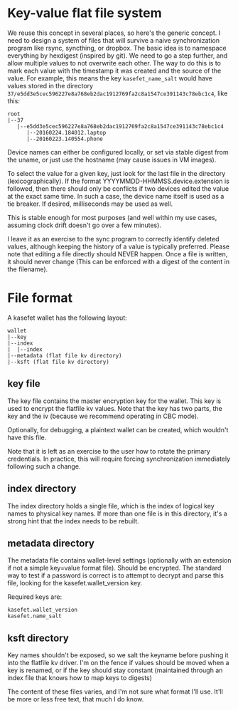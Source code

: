 # Key-value flat file system

We reuse this concept in several places, so here's the generic concept. I need to design a system of files that will survive a naive synchronization program like rsync, syncthing, or dropbox. The basic idea is to namespace everything by hexdigest (inspired by git). We need to go a step further, and allow multiple values to not overwrite each other. The way to do this is to mark each value with the timestamp it was created and the source of the value. For example, this means the key `kasefet_name_salt` would have values stored in the directory `37/e5dd3e5cec596227e8a768eb2dac1912769fa2c8a1547ce391143c78ebc1c4`, like this:

```
root
|--37
   |--e5dd3e5cec596227e8a768eb2dac1912769fa2c8a1547ce391143c78ebc1c4
      |--20160224.184012.laptop
      |--20160223.140554.phone
```

Device names can either be configured locally, or set via stable digest from the uname, or just use the hostname (may cause issues in VM images).

To select the value for a given key, just look for the last file in the directory (lexicographically). If the format YYYYMMDD-HHMMSS.device.extension is followed, then there should only be conflicts if two devices edited the value at the exact same time. In such a case, the device name itself is used as a tie breaker. If desired, milliseconds may be used as well.

This is stable enough for most purposes (and well within my use cases, assuming clock drift doesn't go over a few minutes).

I leave it as an exercise to the sync program to correctly identify deleted values, although keeping the history of a value is typically preferred. Please note that editing a file directly should NEVER happen. Once a file is written, it should never change (This can be enforced with a digest of the content in the filename).

# File format

A kasefet wallet has the following layout:

```
wallet
|--key
|--index
|  |--index
|--metadata (flat file kv directory)
|--ksft (flat file kv directory)
```

## key file

The key file contains the master encryption key for the wallet. This key is used to encrypt the flatfile kv values. Note that the key has two parts, the key and the iv (because we recommend operating in CBC mode).

Optionally, for debugging, a plaintext wallet can be created, which wouldn't have this file.

Note that it is left as an exercise to the user how to rotate the primary credentials. In practice, this will require forcing synchronization immediately following such a change.

## index directory

The index directory holds a single file, which is the index of logical key names to physical key names. If more than one file is in this directory, it's a strong hint that the index needs to be rebuilt.

## metadata directory

The metadata file contains wallet-level settings (optionally with an extension if not a simple key=value format file). Should be encrypted. The standard way to test if a password is correct is to attempt to decrypt and parse this file, looking for the kasefet.wallet_version key.

Required keys are:

```
kasefet.wallet_version
kasefet.name_salt
```

## ksft directory

Key names shouldn't be exposed, so we salt the keyname before pushing it into the flatfile kv driver. I'm on the fence if values should be moved when a key is renamed, or if the key should stay constant (maintained through an index file that knows how to map keys to digests)

The content of these files varies, and I'm not sure what format I'll use. It'll be more or less free text, that much I do know.
